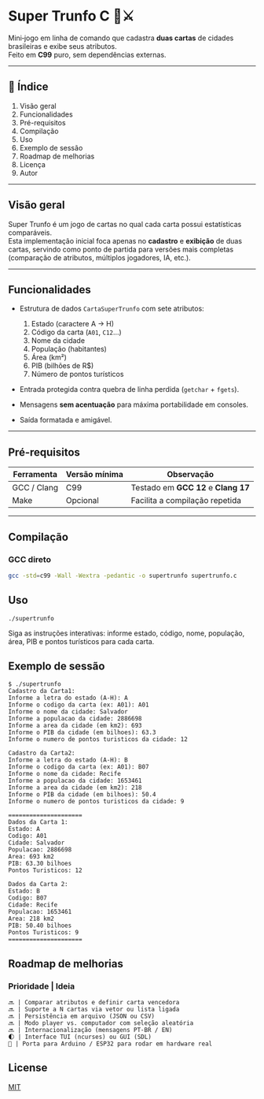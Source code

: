 

# Super Trunfo C 📇⚔️  
Mini‐jogo em linha de comando que cadastra **duas cartas** de cidades brasileiras e exibe seus atributos.  
Feito em **C99** puro, sem dependências externas.

---

## 📑 Índice
1. Visão geral
2. Funcionalidades
3. Pré-requisitos
4. Compilação
5. Uso  
6. Exemplo de sessão  
7. Roadmap de melhorias
8. Licença
9. Autor
---

## Visão geral
Super Trunfo é um jogo de cartas no qual cada carta possui estatísticas comparáveis.  
Esta implementação inicial foca apenas no **cadastro** e **exibição** de duas cartas, servindo como ponto de partida para versões mais completas (comparação de atributos, múltiplos jogadores, IA, etc.).

---

## Funcionalidades
- Estrutura de dados `CartaSuperTrunfo` com sete atributos:
  1. Estado (caractere A → H)  
  2. Código da carta (`A01`, `C12`…)  
  3. Nome da cidade  
  4. População (habitantes)  
  5. Área (km²)  
  6. PIB (bilhões de R$)  
  7. Número de pontos turísticos

- Entrada protegida contra quebra de linha perdida (`getchar` + `fgets`).
- Mensagens **sem acentuação** para máxima portabilidade em consol​es.
- Saída formatada e amigável.

---

## Pré-requisitos
| Ferramenta | Versão mínima | Observação                         |
| ---------- | ------------- | --------------------------------- |
| GCC / Clang| C99           | Testado em **GCC 12** e **Clang 17** |
| Make       | Opcional      | Facilita a compilação repetida     |

---

## Compilação
### GCC direto
```bash
gcc -std=c99 -Wall -Wextra -pedantic -o supertrunfo supertrunfo.c

```

## Uso
```
./supertrunfo
```
Siga as instruções interativas: informe estado, código, nome, população, área, PIB e pontos turísticos para cada carta.

## Exemplo de sessão
```
$ ./supertrunfo
Cadastro da Carta1:
Informe a letra do estado (A-H): A
Informe o codigo da carta (ex: A01): A01
Informe o nome da cidade: Salvador
Informe a populacao da cidade: 2886698
Informe a area da cidade (em km2): 693
Informe o PIB da cidade (em bilhoes): 63.3
Informe o numero de pontos turisticos da cidade: 12

Cadastro da Carta2:
Informe a letra do estado (A-H): B
Informe o codigo da carta (ex: A01): B07
Informe o nome da cidade: Recife
Informe a populacao da cidade: 1653461
Informe a area da cidade (em km2): 218
Informe o PIB da cidade (em bilhoes): 50.4
Informe o numero de pontos turisticos da cidade: 9

=====================
Dados da Carta 1:
Estado: A
Codigo: A01
Cidade: Salvador
Populacao: 2886698
Area: 693 km2
PIB: 63.30 bilhoes
Pontos Turisticos: 12

Dados da Carta 2:
Estado: B
Codigo: B07
Cidade: Recife
Populacao: 1653461
Area: 218 km2
PIB: 50.40 bilhoes
Pontos Turisticos: 9
=====================

```

## Roadmap de melhorias
### Prioridade | Ideia 
```
🔜 | Comparar atributos e definir carta vencedora
🔜 | Suporte a N cartas via vetor ou lista ligada 
🔜 | Persistência em arquivo (JSON ou CSV) 
🔜 | Modo player vs. computador com seleção aleatória
🔜 | Internacionalização (mensagens PT‐BR / EN)
🌓 | Interface TUI (ncurses) ou GUI (SDL) 
🌟 | Porta para Arduino / ESP32 para rodar em hardware real 
```

## License

[MIT](https://choosealicense.com/licenses/mit/)
